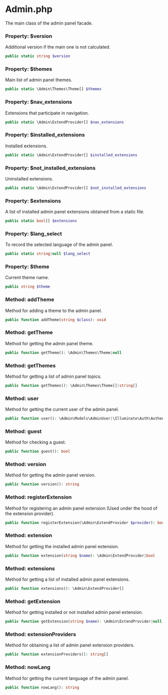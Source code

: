 # Admin.php

The main class of the admin panel facade.

### Property: $version
Additional version if the main one is not calculated.
```php
public static string $version
```

### Property: $themes
Main list of admin panel themes.
```php
public static \Admin\Themes\Theme[] $themes
```

### Property: $nav_extensions
Extensions that participate in navigation.
```php
public static \Admin\ExtendProvider[] $nav_extensions
```

### Property: $installed_extensions
Installed extensions.
```php
public static \Admin\ExtendProvider[] $installed_extensions
```

### Property: $not_installed_extensions
Uninstalled extensions.
```php
public static \Admin\ExtendProvider[] $not_installed_extensions
```

### Property: $extensions
A list of installed admin panel extensions obtained from a static file.
```php
public static bool[] $extensions
```

### Property: $lang_select
To record the selected language of the admin panel.
```php
public static string|null $lang_select
```

### Property: $theme
Current theme name.
```php
public string $theme
```

### Method: addTheme
Method for adding a theme to the admin panel.
```php
public function addTheme(string $class): void
```

### Method: getTheme
Method for getting the admin panel theme.
```php
public function getTheme(): \Admin\Themes\Theme|null
```

### Method: getThemes
Method for getting a list of admin panel topics.
```php
public function getThemes(): \Admin\Themes\Theme[]|string[]
```

### Method: user
Method for getting the current user of the admin panel.
```php
public function user(): \Admin\Models\AdminUser|\Illuminate\Auth\Authenticatable|null
```

### Method: guest
Method for checking a guest.
```php
public function guest(): bool
```

### Method: version
Method for getting the admin panel version.
```php
public function version(): string
```

### Method: registerExtension
Method for registering an admin panel extension (Used under the hood of the extension provider).
```php
public function registerExtension(\Admin\ExtendProvider $provider): bool
```

### Method: extension
Method for getting the installed admin panel extension.
```php
public function extension(string $name): \Admin\ExtendProvider|bool
```

### Method: extensions
Method for getting a list of installed admin panel extensions.
```php
public function extensions(): \Admin\ExtendProvider[]
```

### Method: getExtension
Method for getting installed or not installed admin panel extension.
```php
public function getExtension(string $name): \Admin\ExtendProvider|null
```

### Method: extensionProviders
Method for obtaining a list of admin panel extension providers.
```php
public function extensionProviders(): string[]
```

### Method: nowLang
Method for getting the current language of the admin panel.
```php
public function nowLang(): string
```
